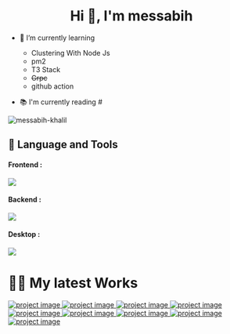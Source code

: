 <h1 align="center">Hi 👋, I'm messabih</h1>

- 🌱 I’m currently learning 
  <ul>
  
    <li>Clustering With Node Js</li>
  
  <li>pm2</li>
  <li>T3 Stack</li>
  <li><s>Grpc</s></li>
  <li>github action</li>

  </ul>

- 📚 I'm currently reading #


<p align="left">
</p>
<div style="display:flex;">
  <span><img align="center" src="https://github-readme-streak-stats.herokuapp.com/?user=messabih-khalil&" alt="messabih-khalil" /></span>
</div>

## 📝 Language and Tools

<div style="padding-right:1rem;"> 
<h4>Frontend : </h4>

<img src="https://skillicons.dev/icons?i=html,css,js,typescript,react,redux,vue,nuxt,vite,svelte,sass,bootstrap,tailwind,xd,ps,ai,figma">

<h4>Backend : </h4>

<img src="https://skillicons.dev/icons?i=python,django,fastapi,js,nodejs,express,sqlite,mysql,postgres,mongodb,bash,vim,docker">
</div>

<h4>Desktop : </h4>

<img src="https://skillicons.dev/icons?i=electron">
</div>

<h1>👨‍💻 My latest Works</h1>

<div>
  
   <span>
  <a href="https://gitcardsio.vercel.app/">
    <img src="http://res.cloudinary.com/dzaexcnbp/image/upload/v1685824582/gitcards/cytwjpqldvaiapweamrv.png" alt="project image"/>
  </a>
<span>
  <a href="https://pokecss.vercel.app/">
    <img src="http://res.cloudinary.com/dzaexcnbp/image/upload/v1685818004/gitcards/rjf7on8jfxwspk0uz9gy.png" alt="project image"/>
  </a>
   

     
  <a href="https://github.com/messabih-khalil/univpaper">
    <img src="http://res.cloudinary.com/dzaexcnbp/image/upload/v1685818085/gitcards/xqhni0glcmjunjfkad5j.png" alt="project image"/>
  </a>
<!--    -->
  <span>
  <a href="https://github.com/messabih-khalil/taskite">
    <img src="http://res.cloudinary.com/dzaexcnbp/image/upload/v1685819695/gitcards/e2pt9bqxy2b8b5g1m9yj.png" alt="project image"/>
  </a>
<span>
<!--    -->
 
  <a href="https://github.com/messabih-khalil/patient-crm">
    <img src="http://res.cloudinary.com/dzaexcnbp/image/upload/v1685818220/gitcards/zfmutk1uk41fmjgmwxz4.png" alt="project image"/>
  </a>


  <a href="https://github.com/messabih-khalil/tabib-app">
    <img src="http://res.cloudinary.com/dzaexcnbp/image/upload/v1685818380/gitcards/wchavw1rkplgnqfyhihh.png" alt="project image"/>
  </a>

  

  <a href="https://github.com/messabih-khalil/gaussCli">
    <img src="http://res.cloudinary.com/dzaexcnbp/image/upload/v1685818425/gitcards/okbfabcbkye6jpggiqce.png" alt="project image"/>
  </a>


  <a href="https://github.com/messabih-khalil/SorterC">
    <img src="http://res.cloudinary.com/dzaexcnbp/image/upload/v1685818530/gitcards/vjvrku6rn83rbvhkogmz.png" alt="project image"/>
  </a>
  
  
  <a href="https://github.com/messabih-khalil/BigO-tool">
    <img src="http://res.cloudinary.com/dzaexcnbp/image/upload/v1685818707/gitcards/grxu9pvy9eqg6rtwgglx.png" alt="project image"/>
  </a>
  
  
 
</div>

